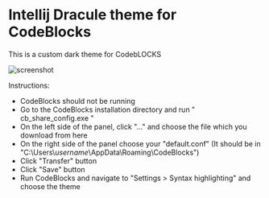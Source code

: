 # Intellij Dracule theme for CodeBlocks
This is a custom dark theme for CodebLOCKS

![screenshot](https://github.com/ermanergoz/codeblocksTheme/blob/master/Capture.JPG?raw=true)

Instructions:

- CodeBlocks should not be running
- Go to the CodeBlocks installation directory and run " cb_share_config.exe "
- On the left side of the panel, click "..." and choose the file which you download from here
- On the right side of the panel choose your "default.conf" (It should be in "C:\Users\\*username*\AppData\Roaming\CodeBlocks")
- Click "Transfer" button
- Click "Save" button
- Run CodeBlocks and navigate to "Settings > Syntax highlighting" and choose the theme
